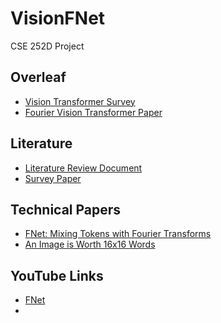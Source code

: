 # VisionFNet
CSE 252D Project

## Overleaf
- [Vision Transformer Survey](https://www.overleaf.com/project/64558f5678d8e752dfa1481a)
- [Fourier Vision Transformer Paper](https://www.overleaf.com/project/6455c25c6baaf04c264b6352)

## Literature
- [Literature Review Document](https://docs.google.com/document/d/1xCkQum8OBOQRYxY33V0xMXn1oMtji6PcdViTTMMiuPU/edit#heading=h.o7vz5d2yp7eg)
- [Survey Paper](./PDFs/A_Survey_on_Vision_Transformer.pdf)

## Technical Papers
- [FNet: Mixing Tokens with Fourier Transforms](https://arxiv.org/pdf/2105.03824v4.pdf)
- [An Image is Worth 16x16 Words](https://arxiv.org/pdf/2010.11929v2.pdf)

## YouTube Links
- [FNet](https://youtu.be/j7pWPdGEfMA)
- 